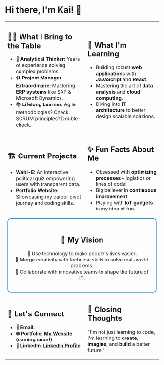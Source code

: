 # Hi there, I'm Kai! 👋

<table>
  <tr>
    <td>
      <h2>👩‍💻 What I Bring to the Table</h2>
      <ul>
        <li>🧠 <b>Analytical Thinker:</b> Years of experience solving complex problems.</li>
        <li>🛠 <b>Project Manager Extraordinaire:</b> Mastering <b>ERP systems</b> like SAP & Microsoft Dynamics.</li>
        <li>📚 <b>Lifelong Learner:</b> Agile methodologies? Check. SCRUM principles? Double-check.</li>
      </ul>
    </td>
    <td>
      <h2>🌱 What I'm Learning</h2>
      <ul>
        <li>Building robust <b>web applications</b> with <b>JavaScript</b> and <b>React</b>.</li>
        <li>Mastering the art of <b>data analysis</b> and <b>cloud computing</b>.</li>
        <li>Diving into <b>IT architecture</b> to better design scalable solutions.</li>
      </ul>
    </td>
  </tr>
  <tr>
    <td>
      <h2>🏗 Current Projects</h2>
      <ul>
        <li><b>Wahl-E:</b> An interactive political quiz empowering users with transparent data.</li>
        <li><b>Portfolio Website:</b> Showcasing my career pivot journey and coding skills.</li>
      </ul>
    </td>
    <td>
      <h2>✨ Fun Facts About Me</h2>
      <ul>
        <li>Obsessed with <b>optimizing processes</b> – logistics or lines of code!</li>
        <li>Big believer in <b>continuous improvement</b>.</li>
        <li>Playing with <b>IoT gadgets</b> is my idea of fun.</li>
      </ul>
    </td>
  </tr>
  <tr>
    <td colspan="2" style="text-align: center;">
      <div style="border: 2px solid #007acc; border-radius: 10px; padding: 20px; display: flex; justify-content: center; align-items: center; text-align: center;">
        <div>
          <h2>🧭 My Vision</h2>
          <p>
            🔹 Use technology to make people's lives easier.<br>
            🔹 Merge creativity with technical skills to solve real-world problems.<br>
            🔹 Collaborate with innovative teams to shape the future of IT.
          </p>
        </div>
      </div>
    </td>
  </tr>
  <tr>
    <td>
      <h2>💬 Let's Connect</h2>
      <ul>
        <li>📧 <b>Email:
        <li>🌐 <b>Portfolio:</b> <a href="#">My Website</a> (coming soon!)</li>
        <li>🔗 <b>LinkedIn:</b> <a href="#">LinkedIn Profile</a></li>
      </ul>
    </td>
    <td>
      <h2>🌌 Closing Thoughts</h2>
      <p>"I'm not just learning to code, I'm learning to <b>create</b>, <b>imagine</b>, and <b>build</b> a better future."</p>
    </td>
  </tr>
</table>

